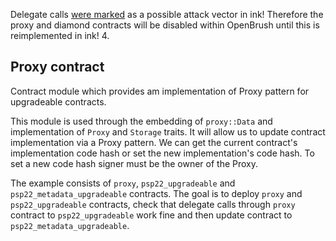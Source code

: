 Delegate calls [were marked](https://github.com/paritytech/ink/pull/1331#discussion_r953736863) as a possible attack vector in ink! Therefore the proxy and diamond contracts will be disabled within OpenBrush until this is reimplemented in ink! 4.

## Proxy contract

Contract module which provides am implementation of Proxy pattern for upgradeable contracts.

This module is used through the embedding of `proxy::Data` and implementation of `Proxy` and
`Storage` traits. It will allow us to update contract implementation via a Proxy pattern.
We can get the current contract's implementation code hash or set the new implementation's code hash.
To set a new code hash signer must be the owner of the Proxy.

The example consists of `proxy`, `psp22_upgradeable` and `psp22_metadata_upgradeable` contracts. The goal is to
deploy `proxy` and `psp22_upgradeable` contracts, check that delegate calls through `proxy` contract to `psp22_upgradeable`
work fine and then update contract to `psp22_metadata_upgradeable`.